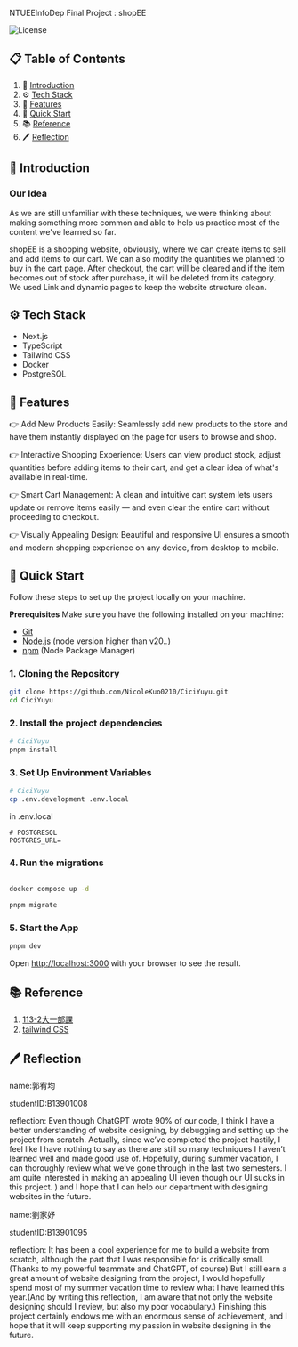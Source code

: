 NTUEEInfoDep Final Project : shopEE

![License](https://img.shields.io/badge/license-MIT-blue)

## 📋 <a name="table">Table of Contents</a>

1. 🤖 [Introduction](#introduction)
2. ⚙️ [Tech Stack](#tech-stack)
3. 🔋 [Features](#features)
4. 🤸 [Quick Start](#quick-start)
5. 📚 [Reference](#reference)
6. 🖊️ [Reflection](#reflection)

## <a name="introduction">🤖 Introduction</a>

### Our Idea
As we are still unfamiliar with these techniques, we were thinking about making something more common and able to help us practice most of the content we've learned so far.

shopEE is a shopping website, obviously, where we can create items to sell and add items to our cart.
We can also modify the quantities we planned to buy in the cart page.
After checkout, the cart will be cleared and if the item becomes out of stock after purchase, it will be deleted from its category. 
We used Link and dynamic pages to keep the website structure clean.

## <a name="tech-stack">⚙️ Tech Stack</a>

- Next.js
- TypeScript
- Tailwind CSS
- Docker
- PostgreSQL

## <a name="features">🔋 Features</a>
👉 Add New Products Easily: Seamlessly add new products to the store and have them instantly displayed on the page for users to browse and shop.

👉 Interactive Shopping Experience: Users can view product stock, adjust quantities before adding items to their cart, and get a clear idea of what's available in real-time.

👉 Smart Cart Management: A clean and intuitive cart system lets users update or remove items easily — and even clear the entire cart without proceeding to checkout.

👉 Visually Appealing Design: Beautiful and responsive UI ensures a smooth and modern shopping experience on any device, from desktop to mobile.
## <a name="quick-start">🤸 Quick Start</a>

Follow these steps to set up the project locally on your machine.

**Prerequisites**
Make sure you have the following installed on your machine:

- [Git](https://git-scm.com/)
- [Node.js](https://nodejs.org/en) (node version higher than v20._._)
- [npm](https://www.npmjs.com/) (Node Package Manager)

### 1. Cloning the Repository

```bash
git clone https://github.com/NicoleKuo0210/CiciYuyu.git
cd CiciYuyu
```

### 2. Install the project dependencies

```bash
# CiciYuyu
pnpm install
```

### 3. Set Up Environment Variables

```bash
# CiciYuyu
cp .env.development .env.local
```

in .env.local

```env
# POSTGRESQL
POSTGRES_URL=
```

### 4. Run the migrations

```bash

docker compose up -d

pnpm migrate
```

### 5. Start the App

```bash
pnpm dev
```

Open [http://localhost:3000](http://localhost:3000) with your browser to see the result.

## <a name="reference">📚 Reference</a>

1. [113-2大一部課](https://stitch-slicer-a44.notion.site/113-2-f5a5d20d15ed4790af872fdbeb782c8d)
2. [tailwind CSS](https://tailwindcss.com/docs/installation/framework-guides/nextjs)

## <a name="reflection">🖊️ Reflection</a>

name:郭宥均

studentID:B13901008

reflection:
Even though ChatGPT wrote 90% of our code, I think I have a better understanding of website designing, by debugging and setting up the project from scratch. Actually, since we’ve completed the project hastily, I feel like I have nothing to say as there are still so many techniques I haven’t learned well and made good use of. Hopefully, during summer vacation, I can thoroughly review what we’ve gone through in the last two semesters. I am quite interested in making an appealing UI (even though our UI sucks in this project. ) and I hope that I can help our department with designing websites in the future.

name:劉家妤

studentID:B13901095

reflection:
It has been a cool experience for me to build a website from scratch, although the part that I was responsible for is critically small. (Thanks to my powerful teammate and ChatGPT, of course) But I still earn a great amount of website designing from the project, I would hopefully spend most of my summer vacation time to review what I have learned this year.(And by writing this reflection, I am aware that not only the website designing should I review, but also my poor vocabulary.) Finishing this project certainly endows me with an enormous sense of achievement, and I hope that it will keep supporting my passion in website designing in the future.
